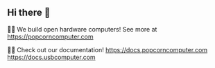 ## Hi there 👋

🙋‍♀️ We build open hardware computers!
See more at https://popcorncomputer.com

👩‍💻 Check out our documentation!
https://docs.popcorncomputer.com
https://docs.usbcomputer.com

